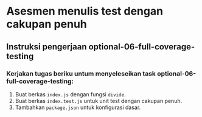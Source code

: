 # Asesmen menulis test dengan cakupan penuh

## Instruksi pengerjaan optional-06-full-coverage-testing

### Kerjakan tugas beriku untum menyeleseikan task optional-06-full-coverage-testing:
1. Buat berkas `index.js` dengan fungsi `divide`.
2. Buat berkas `index.test.js` untuk unit test dengan cakupan penuh.
3. Tambahkan `package.json` untuk konfigurasi dasar.